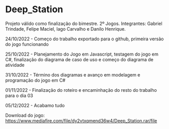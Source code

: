 # Deep_Station
Projeto válido como finalização do bimestre. 2º Jogos. Integrantes: Gabriel Trindade, Felipe Maciel, Iago Carvalho e Danilo Henrique.

24/10/2022 - Começo do trabalho exportado para o github, primeira versão do jogo funcionando

25/10/2022 - Planejamento do Jogo em Javascript, testagem do jogo em C#, finalização do diagrama de caso de uso e começo do diagrama de atividade

31/10/2022 - Término dos diagramas e avanço em modelagem e programação do jogo em C#

01/11/2022 - Finalização do roteiro e encaminhação do resto do trabalho para o dia 03

05/12/2022 - Acabamo tudo

Download do jogo: https://www.mediafire.com/file/dy2vtxqmend36w4/Deep_Station.rar/file
